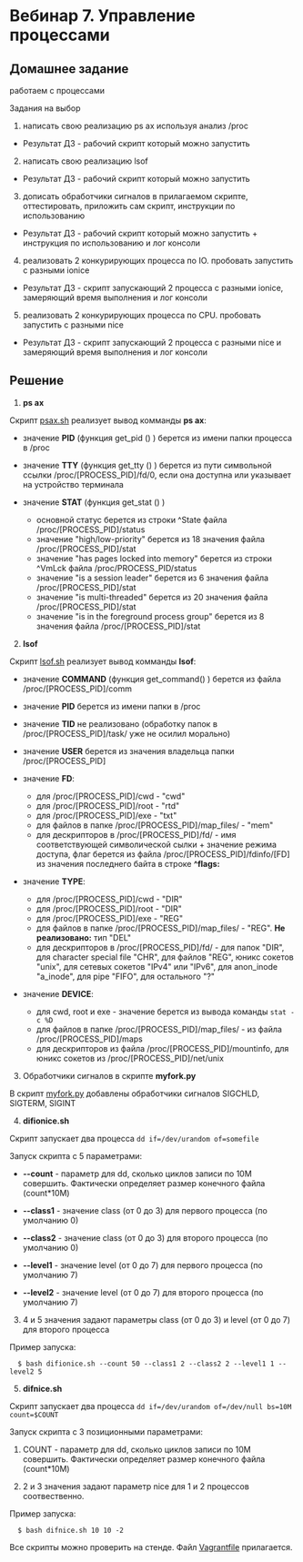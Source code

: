 # Вебинар 7. Управление процессами

## Домашнее задание

работаем с процессами

Задания на выбор

1. написать свою реализацию ps ax используя анализ /proc
- Результат ДЗ - рабочий скрипт который можно запустить

2. написать свою реализацию lsof
- Результат ДЗ - рабочий скрипт который можно запустить

3. дописать обработчики сигналов в прилагаемом скрипте, оттестировать, приложить сам скрипт, инструкции по использованию
- Результат ДЗ - рабочий скрипт который можно запустить + инструкция по использованию и лог консоли

4. реализовать 2 конкурирующих процесса по IO. пробовать запустить с разными ionice
- Результат ДЗ - скрипт запускающий 2 процесса с разными ionice, замеряющий время выполнения и лог консоли

5. реализовать 2 конкурирующих процесса по CPU. пробовать запустить с разными nice
- Результат ДЗ - скрипт запускающий 2 процесса с разными nice и замеряющий время выполнения и лог консоли

## Решение

1. **ps ax**

Скрипт [psax.sh](psax.sh) реализует вывод комманды __ps ax__:

- значение __PID__ (функция get_pid () ) берется из имени папки процесса в /proc

- значение __TTY__ (функция get_tty () ) берется из пути символьной ссылки /proc/[PROCESS_PID]/fd/0, если она доступна или указывает на устройство терминала

- значение __STAT__ (функция get_stat () )

  - основной статус берется из строки ^State файла /proc/[PROCESS_PID]/status
  - значение "high/low-priority" берется из 18 значения файла /proc/[PROCESS_PID]/stat
  - значение "has pages locked into memory" берется из строки ^VmLck файла /proc/PROCESS_PID/status
  - значение "is a session leader" берется из 6 значения файла /proc/[PROCESS_PID]/stat
  - значение "is multi-threaded" берется из 20 значения файла /proc/[PROCESS_PID]/stat
  - значение "is in the foreground process group" берется из 8 значения файла /proc/[PROCESS_PID]/stat

2. **lsof**

Скрипт [lsof.sh](lsof.sh) реализует вывод комманды __lsof__:

- значение __COMMAND__ (функция get_command() ) берется из файла /proc/[PROCESS_PID]/comm

- значение __PID__ берется из имени папки в /proc

- значение __TID__ не реализовано (обработку папок в /proc/[PROCESS_PID]/task/ уже не осилил морально)

- значение __USER__ берется из значения владельца папки /proc/[PROCESS_PID]

- значение __FD__:

  - для /proc/[PROCESS_PID]/cwd - "cwd"
  - для /proc/[PROCESS_PID]/root - "rtd"
  - для /proc/[PROCESS_PID]/exe - "txt"
  - для файлов в папке /proc/[PROCESS_PID]/map_files/ - "mem"
  - для дескрипторов в /proc/[PROCESS_PID]/fd/ - имя соответствующей символической сылки + значение
  режима доступа, флаг берется из файла /proc/[PROCESS_PID]/fdinfo/[FD] из значения последнего байта в строке __^flags:__

- значение __TYPE__:

  - для /proc/[PROCESS_PID]/cwd - "DIR"
  - для /proc/[PROCESS_PID]/root - "DIR"
  - для /proc/[PROCESS_PID]/exe - "REG"
  - для файлов в папке /proc/[PROCESS_PID]/map_files/ - "REG". **Не реализовано:** тип "DEL"
  - для дескрипторов в /proc/[PROCESS_PID]/fd/ - для папок "DIR", для character special file "CHR", для файлов "REG",
юникс сокетов "unix", для сетевых сокетов "IPv4" или "IPv6", для anon_inode "a_inode", для pipe "FIFO", для остального "?"

- значение __DEVICE__:

  - для cwd, root и exe - значение берется из вывода команды ```stat -c %D```
  - для файлов в папке /proc/[PROCESS_PID]/map_files/ - из файла /proc/[PROCESS_PID]/maps
  - для дескрипторов из файла /proc/[PROCESS_PID]/mountinfo, для юникс сокетов из /proc/[PROCESS_PID]/net/unix

3. Обработчики сигналов в скрипте **myfork.py**

В скрипт [myfork.py](myfork.py) добавлены обработчики сигналов SIGCHLD, SIGTERM, SIGINT

4. **difionice.sh**

Скрипт запускает два процесса ``` dd if=/dev/urandom of=somefile ```

Запуск скрипта с 5 параметрами:

* **--count** - параметр для dd, сколько циклов записи по 10M совершить. Фактически определяет размер конечного файла (count*10M)  

* **--class1** - значение class (от 0 до 3) для первого процесса (по умолчанию 0)

* **--class2** - значение class (от 0 до 3) для второго процесса (по умолчанию 0)

* **--level1** - значение level (от 0 до 7) для первого процесса (по умолчанию 7)

* **--level2** - значение level (от 0 до 7) для второго процесса (по умолчанию 7)

3. 4 и 5 значения задают параметры class (от 0 до 3) и level (от 0 до 7) для второго процесса

Пример запуска:
```
  $ bash difionice.sh --count 50 --class1 2 --class2 2 --level1 1 --level2 5
```

5. **difnice.sh**

Скрипт запускает два процесса ``` dd if=/dev/urandom of=/dev/null bs=10M count=$COUNT ```

Запуск скрипта с 3 позиционными параметрами:

1. COUNT - параметр для dd, сколько циклов записи по 10M совершить. Фактически определяет размер конечного файла (count*10M)  

2. 2 и 3 значения задают параметр nice для 1 и 2 процессов соотвественно.

Пример запуска:
```
  $ bash difnice.sh 10 10 -2
```

Все скрипты можно проверить на стенде. Файл [Vagrantfile](Vagrantfile) прилагается.